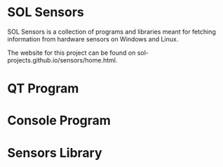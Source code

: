 # SOL Sensors

SOL Sensors is a collection of programs and libraries meant for fetching information from hardware sensors on Windows and Linux.

The website for this project can be found on sol-projects.github.io/sensors/home.html.

# QT Program

# Console Program

# Sensors Library
